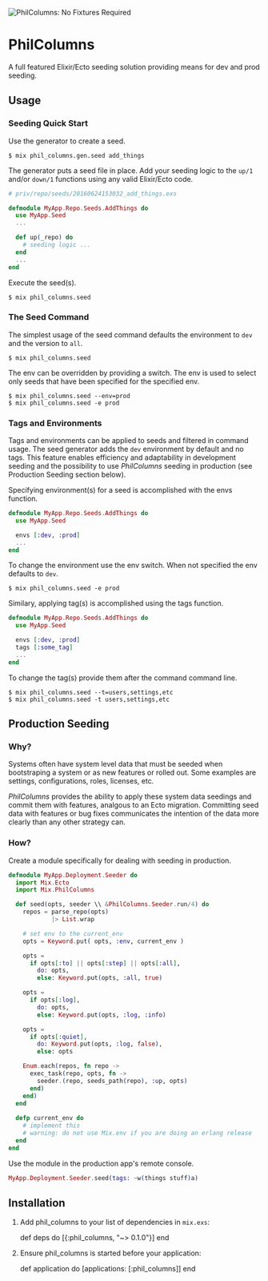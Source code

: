 ![PhilColumns: No Fixtures Required](https://raw.githubusercontent.com/midas/phil_columns/master/readme/PhilColumns.png)

# PhilColumns

A full featured Elixir/Ecto seeding solution providing means for dev and prod seeding.


## Usage

### Seeding Quick Start

Use the generator to create a seed.

    $ mix phil_columns.gen.seed add_things

The generator puts a seed file in place.  Add your seeding logic to the `up/1` and/or `down/1` 
functions using any valid Elixir/Ecto code.

```elixir
# priv/repo/seeds/20160624153032_add_things.exs

defmodule MyApp.Repo.Seeds.AddThings do
  use MyApp.Seed
  ...

  def up(_repo) do
    # seeding logic ...
  end
  ...
end
```

Execute the seed(s).

    $ mix phil_columns.seed

### The Seed Command

The simplest usage of the seed command defaults the environment to `dev` and the version to `all`.

    $ mix phil_columns.seed

The env can be overridden by providing a switch.  The env is used to select only seeds that have been 
specified for the specified env.

    $ mix phil_columns.seed --env=prod
    $ mix phil_columns.seed -e prod

### Tags and Environments

Tags and environments can be applied to seeds and filtered in command usage.  The seed generator adds the `dev` 
environment by default and no tags.  This feature enables efficiency and adaptability in development seeding and 
the possibility to use _PhilColumns_ seeding in production (see Production Seeding section below).

Specifying environment(s) for a seed is accomplished with the envs function.

```elixir
defmodule MyApp.Repo.Seeds.AddThings do
  use MyApp.Seed

  envs [:dev, :prod]
  ...
end
```

To change the environment use the env switch.  When not specified the env defaults to `dev`.

    $ mix phil_columns.seed -e prod

Similary, applying tag(s) is accomplished using the tags function.

```elixir
defmodule MyApp.Repo.Seeds.AddThings do
  use MyApp.Seed

  envs [:dev, :prod]
  tags [:some_tag]
  ...
end
```

To change the tag(s) provide them after the command command line.

    $ mix phil_columns.seed --t=users,settings,etc
    $ mix phil_columns.seed -t users,settings,etc


## Production Seeding

### Why?

Systems often have system level data that must be seeded when bootstraping a system or as new features or rolled out.  Some 
examples are settings, configurations, roles, licenses, etc.

_PhilColumns_ provides the ability to apply these system data seedings and commit them with features, analgous to an Ecto 
migration. Committing seed data with features or bug fixes communicates the intention of the data more clearly than any
other strategy can.

### How?

Create a module specifically for dealing with seeding in production.

```elixir
defmodule MyApp.Deployment.Seeder do
  import Mix.Ecto
  import Mix.PhilColumns

  def seed(opts, seeder \\ &PhilColumns.Seeder.run/4) do
    repos = parse_repo(opts)
            |> List.wrap

    # set env to the current_env
    opts = Keyword.put( opts, :env, current_env )

    opts =
      if opts[:to] || opts[:step] || opts[:all],
        do: opts,
        else: Keyword.put(opts, :all, true)

    opts =
      if opts[:log],
        do: opts,
        else: Keyword.put(opts, :log, :info)

    opts =
      if opts[:quiet],
        do: Keyword.put(opts, :log, false),
        else: opts

    Enum.each(repos, fn repo ->
      exec_task(repo, opts, fn ->
        seeder.(repo, seeds_path(repo), :up, opts)
      end)
    end)
  end
  
  defp current_env do
    # implement this
    # warning: do not use Mix.env if you are doing an erlang release
  end
end
```

Use the module in the production app's remote console.

```elixir
MyApp.Deployment.Seeder.seed(tags: ~w(things stuff)a)
```

## Installation

  1. Add phil_columns to your list of dependencies in `mix.exs`:

        def deps do
          [{:phil_columns, "~> 0.1.0"}]
        end

  2. Ensure phil_columns is started before your application:

        def application do
          [applications: [:phil_columns]]
        end

